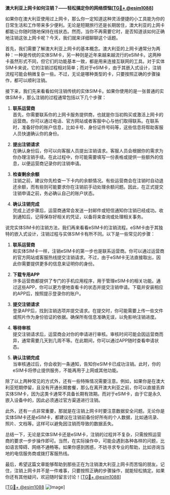 **澳大利亚上网卡如何注销？——轻松搞定你的网络烦恼[[TG💪+ @esim1088](https://t.me/s/esim1088)]**

如果你在澳大利亚使用过上网卡，那么你一定知道这种灵活便捷的小工具能为你的日常生活和工作带来多少便利。无论是短期旅行还是长期居住，澳大利亚的上网卡都能让你随时随地保持在线状态。然而，当你不再需要它时，是否知道该如何正确地注销这张上网卡呢？今天，我们就来详细聊聊这个话题。

首先，我们需要了解澳大利亚上网卡的基本概念。澳大利亚的上网卡通常分为两种：一种是传统的实体SIM卡，另一种则是近年来越来越流行的eSIM卡。这两种卡虽然形式不同，但它们的功能基本一致，都是用来连接互联网的工具。对于实体SIM卡来说，它的注销过程相对简单；而对于eSIM卡，由于其嵌入式设计，注销流程可能会稍微复杂一些。不过，无论是哪种类型的卡，只要按照正确的步骤操作，都可以顺利注销。

接下来，我们先来看看如何注销传统的实体SIM卡。如果你使用的是一张普通的实体SIM卡，那么注销的过程通常包括以下几个步骤：

1. **联系运营商**  
   首先，你需要联系你的上网卡服务提供商，也就是你当初购买或激活上网卡的运营商。你可以通过电话、官方网站或者客服中心与他们取得联系。在联系时，准备好你的账户信息，比如卡号、身份证件号码等，这些信息将帮助客服人员快速确认你的身份。

2. **提出注销请求**  
   在确认身份后，你可以向客服人员提出注销请求。客服人员会根据你的需求为你办理注销手续。在此过程中，你可能需要填写一份表格或提供一些额外的信息，以便运营商记录你的注销申请。

3. **检查剩余余额**  
   注销之前，建议你先检查一下卡内的余额情况。有些运营商会在注销时自动退还余额，而有些则可能要求你在注销前手动处理余额问题。因此，在正式提交注销申请之前，务必确认自己的账户状态。

4. **确认注销完成**  
   完成上述步骤后，运营商通常会发送一封邮件或短信通知你注销已经成功。收到通知后，记得保存好相关的凭证，以备将来查询或处理相关事务。

说完实体SIM卡的注销方法，我们再来看看eSIM卡的注销流程。eSIM卡由于其独特的嵌入式设计，注销过程与实体SIM卡有所不同。以下是一些常见的步骤：

1. **联系运营商**  
   和实体SIM卡一样，注销eSIM卡的第一步也是联系运营商。你可以通过运营商的官方网站或客服热线提交注销请求。不过，由于eSIM卡无法直接取出，因此你需要提供更多的信息来证明你的身份。

2. **下载专用APP**  
   许多运营商都提供了专门的手机应用程序，用于管理eSIM卡的相关功能。通过这些APP，你可以更方便地查看卡的状态并提交注销申请。下载并安装相应的APP后，按照提示登录你的账户。

3. **提交注销请求**  
   登录APP后，找到注销选项并提交请求。在提交时，你可能需要上传一些文件或照片作为身份验证的依据。确保所有信息准确无误，以免影响注销进度。

4. **等待审核**  
   提交注销请求后，运营商会对你的申请进行审核。审核时间可能会因运营商而异，通常需要几天到几周不等。在此期间，你可以通过APP随时查看申请状态。

5. **确认注销完成**  
   当审核通过后，你会收到一条通知，告知你eSIM卡已成功注销。此时，你的eSIM卡将停止提供服务，不能再用于上网或其他功能。

除了以上两种常见的方式外，还有一些特殊情况需要注意。例如，如果你是在澳大利亚短期停留，且没有开通长期套餐，那么在离开澳大利亚之前，你可以直接丢弃实体SIM卡，因为这类卡通常不具备长期有效期。而对于eSIM卡，由于它是永久嵌入设备中的，因此必须通过官方渠道进行注销。

此外，还有一点非常重要，那就是在注销上网卡时要注意数据安全问题。无论你是实体SIM卡还是eSIM卡，都建议在注销前备份好所有的个人数据，比如通讯录、照片、文档等。这样可以避免因注销而导致的数据丢失。

总结一下，无论是实体SIM卡还是eSIM卡，注销的过程并不复杂，只需按照运营商的要求一步步操作即可。当然，在实际操作中，可能会遇到各种各样的问题，比如语言障碍、网络不通畅等。如果你感到困惑，不妨寻求专业的帮助，比如咨询当地的电信服务商或拨打客服热线。

最后，希望这篇文章能够帮助到那些正在为注销澳大利亚上网卡而苦恼的朋友。记住，注销上网卡并不是一件难事，只要按照正确的步骤操作，就能轻松搞定。如果你还有其他疑问，欢迎随时留言讨论！[[TG💪+ @esim1088](https://t.me/s/esim1088)]

[[TG💪+ @esim1088](https://t.me/s/esim1088) ![Image](https://i.postimg.cc/4NQfJmqS/Snipaste-2025-05-13-00-14-12.png)]
